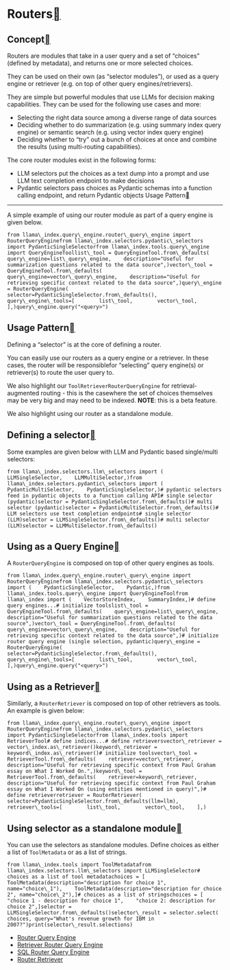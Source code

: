 Routers[](#routers "Permalink to this heading")
================================================

Concept[](#concept "Permalink to this heading")
------------------------------------------------

Routers are modules that take in a user query and a set of “choices” (defined by metadata), and returns one or more selected choices.

They can be used on their own (as “selector modules”), or used as a query engine or retriever (e.g. on top of other query engines/retrievers).

They are simple but powerful modules that use LLMs for decision making capabilities. They can be used for the following use cases and more:

* Selecting the right data source among a diverse range of data sources
* Deciding whether to do summarization (e.g. using summary index query engine) or semantic search (e.g. using vector index query engine)
* Deciding whether to “try” out a bunch of choices at once and combine the results (using multi-routing capabilities).

The core router modules exist in the following forms:

* LLM selectors put the choices as a text dump into a prompt and use LLM text completion endpoint to make decisions
* Pydantic selectors pass choices as Pydantic schemas into a function calling endpoint, and return Pydantic objects
Usage Pattern[](#usage-pattern "Permalink to this heading")
------------------------------------------------------------

A simple example of using our router module as part of a query engine is given below.


```
from llama\_index.query\_engine.router\_query\_engine import RouterQueryEnginefrom llama\_index.selectors.pydantic\_selectors import PydanticSingleSelectorfrom llama\_index.tools.query\_engine import QueryEngineToollist\_tool = QueryEngineTool.from\_defaults(    query\_engine=list\_query\_engine,    description="Useful for summarization questions related to the data source",)vector\_tool = QueryEngineTool.from\_defaults(    query\_engine=vector\_query\_engine,    description="Useful for retrieving specific context related to the data source",)query\_engine = RouterQueryEngine(    selector=PydanticSingleSelector.from\_defaults(),    query\_engine\_tools=[        list\_tool,        vector\_tool,    ],)query\_engine.query("<query>")
```
Usage Pattern[](#id1 "Permalink to this heading")
--------------------------------------------------

Defining a “selector” is at the core of defining a router.

You can easily use our routers as a query engine or a retriever. In these cases, the router will be responsiblefor “selecting” query engine(s) or retriever(s) to route the user query to.

We also highlight our `ToolRetrieverRouterQueryEngine` for retrieval-augmented routing - this is the casewhere the set of choices themselves may be very big and may need to be indexed. **NOTE**: this is a beta feature.

We also highlight using our router as a standalone module.

Defining a selector[](#defining-a-selector "Permalink to this heading")
------------------------------------------------------------------------

Some examples are given below with LLM and Pydantic based single/multi selectors:


```
from llama\_index.selectors.llm\_selectors import (    LLMSingleSelector,    LLMMultiSelector,)from llama\_index.selectors.pydantic\_selectors import (    PydanticMultiSelector,    PydanticSingleSelector,)# pydantic selectors feed in pydantic objects to a function calling API# single selector (pydantic)selector = PydanticSingleSelector.from\_defaults()# multi selector (pydantic)selector = PydanticMultiSelector.from\_defaults()# LLM selectors use text completion endpoints# single selector (LLM)selector = LLMSingleSelector.from\_defaults()# multi selector (LLM)selector = LLMMultiSelector.from\_defaults()
```
Using as a Query Engine[](#using-as-a-query-engine "Permalink to this heading")
--------------------------------------------------------------------------------

A `RouterQueryEngine` is composed on top of other query engines as tools.


```
from llama\_index.query\_engine.router\_query\_engine import RouterQueryEnginefrom llama\_index.selectors.pydantic\_selectors import (    PydanticSingleSelector,    Pydantic,)from llama\_index.tools.query\_engine import QueryEngineToolfrom llama\_index import (    VectorStoreIndex,    SummaryIndex,)# define query engines...# initialize toolslist\_tool = QueryEngineTool.from\_defaults(    query\_engine=list\_query\_engine,    description="Useful for summarization questions related to the data source",)vector\_tool = QueryEngineTool.from\_defaults(    query\_engine=vector\_query\_engine,    description="Useful for retrieving specific context related to the data source",)# initialize router query engine (single selection, pydantic)query\_engine = RouterQueryEngine(    selector=PydanticSingleSelector.from\_defaults(),    query\_engine\_tools=[        list\_tool,        vector\_tool,    ],)query\_engine.query("<query>")
```
Using as a Retriever[](#using-as-a-retriever "Permalink to this heading")
--------------------------------------------------------------------------

Similarly, a `RouterRetriever` is composed on top of other retrievers as tools. An example is given below:


```
from llama\_index.query\_engine.router\_query\_engine import RouterQueryEnginefrom llama\_index.selectors.pydantic\_selectors import PydanticSingleSelectorfrom llama\_index.tools import RetrieverTool# define indices...# define retrieversvector\_retriever = vector\_index.as\_retriever()keyword\_retriever = keyword\_index.as\_retriever()# initialize toolsvector\_tool = RetrieverTool.from\_defaults(    retriever=vector\_retriever,    description="Useful for retrieving specific context from Paul Graham essay on What I Worked On.",)keyword\_tool = RetrieverTool.from\_defaults(    retriever=keyword\_retriever,    description="Useful for retrieving specific context from Paul Graham essay on What I Worked On (using entities mentioned in query)",)# define retrieverretriever = RouterRetriever(    selector=PydanticSingleSelector.from\_defaults(llm=llm),    retriever\_tools=[        list\_tool,        vector\_tool,    ],)
```
Using selector as a standalone module[](#using-selector-as-a-standalone-module "Permalink to this heading")
------------------------------------------------------------------------------------------------------------

You can use the selectors as standalone modules. Define choices as either a list of `ToolMetadata` or as a list of strings.


```
from llama\_index.tools import ToolMetadatafrom llama\_index.selectors.llm\_selectors import LLMSingleSelector# choices as a list of tool metadatachoices = [    ToolMetadata(description="description for choice 1", name="choice\_1"),    ToolMetadata(description="description for choice 2", name="choice\_2"),]# choices as a list of stringschoices = [    "choice 1 - description for choice 1",    "choice 2: description for choice 2",]selector = LLMSingleSelector.from\_defaults()selector\_result = selector.select(    choices, query="What's revenue growth for IBM in 2007?")print(selector\_result.selections)
```
* [Router Query Engine](../../../examples/query_engine/RouterQueryEngine.html)
* [Retriever Router Query Engine](../../../examples/query_engine/RetrieverRouterQueryEngine.html)
* [SQL Router Query Engine](../../../examples/query_engine/SQLRouterQueryEngine.html)
* [Router Retriever](../../../examples/retrievers/router_retriever.html)

